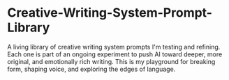 # Creative-Writing-System-Prompt-Library
A living library of creative writing system prompts I'm testing and refining. Each one is part of an ongoing experiment to push AI toward deeper, more original, and emotionally rich writing. This is my playground for breaking form, shaping voice, and exploring the edges of language.
